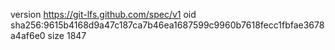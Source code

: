 version https://git-lfs.github.com/spec/v1
oid sha256:9615b4168d9a47c187ca7b46ea1687599c9960b7618fecc1fbfae3678a4af6e0
size 1847
